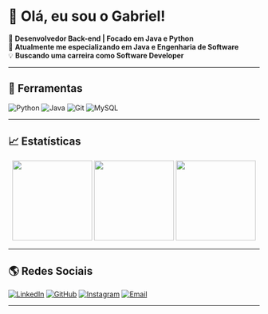 # 👋 Olá, eu sou o Gabriel! 

🚀 **Desenvolvedor Back-end | Focado em Java e Python**  
🎯 **Atualmente me especializando em Java e Engenharia de Software**  
💡 **Buscando uma carreira como Software Developer**  

---

## 🚀 Ferramentas  
![Python](https://img.shields.io/badge/Python-3776AB?style=for-the-badge&logo=python&logoColor=white)
![Java](https://img.shields.io/badge/Java-ED8B00?style=for-the-badge&logo=java&logoColor=white)
![Git](https://img.shields.io/badge/Git-F05032?style=for-the-badge&logo=git&logoColor=white)
![MySQL](https://img.shields.io/badge/MySQL-005C84?style=for-the-badge&logo=mysql&logoColor=white)

---

## 📈 Estatísticas  
<div align="center">
  <img height="160em" src="https://github-readme-stats.vercel.app/api?username=Gabrielnnunes007&show_icons=true&theme=calm_pink&include_all_commits=true&count_private=true"/>
  <img height="160em" src="https://github-readme-stats.vercel.app/api/top-langs/?username=Gabrielnnunes007&layout=compact&langs_count=16&theme=calm_pink"/>
  <img height="160em" src="https://github-readme-streak-stats.herokuapp.com/?user=Gabrielnnunes007&theme=calm_pink"/>
</div>

---

## 🌎 Redes Sociais
[![LinkedIn](https://img.shields.io/badge/LinkedIn-blue?style=for-the-badge&logo=linkedin)](https://www.linkedin.com/in/gabriel-nunes-33b408258/)
[![GitHub](https://img.shields.io/badge/GitHub-black?style=for-the-badge&logo=github)](https://github.com/Gabrielnnunes007)
[![Instagram](https://img.shields.io/badge/Instagram-E4405F?style=for-the-badge&logo=instagram&logoColor=white)](https://www.instagram.com/gabriel__nnunes)
[![Email](https://img.shields.io/badge/Email-D14836?style=for-the-badge&logo=gmail&logoColor=white)](gabsgab1234@gmail.com)

---
